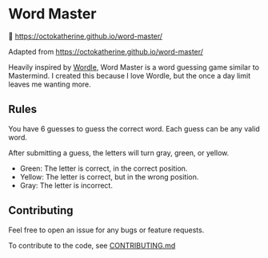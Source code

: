 # Word Master

🔗 https://octokatherine.github.io/word-master/

Adapted from https://octokatherine.github.io/word-master/

Heavily inspired by [Wordle](https://www.powerlanguage.co.uk/wordle/), Word Master is a word guessing game similar to Mastermind. I created this because I love Wordle, but the once a day limit leaves me wanting more.

## Rules

You have 6 guesses to guess the correct word.
Each guess can be any valid word.

After submitting a guess, the letters will turn gray, green, or yellow.

- Green: The letter is correct, in the correct position.
- Yellow: The letter is correct, but in the wrong position.
- Gray: The letter is incorrect.

## Contributing

Feel free to open an issue for any bugs or feature requests.

To contribute to the code, see [CONTRIBUTING.md](https://github.com/octokatherine/word-master/blob/main/CONTRIBUTING.md)
